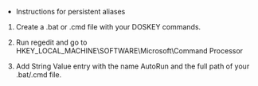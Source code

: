 * Instructions for persistent aliases

1. Create a .bat or .cmd file with your DOSKEY commands.

2. Run regedit and go to HKEY_LOCAL_MACHINE\SOFTWARE\Microsoft\Command Processor

3. Add String Value entry with the name AutoRun and the full path of your .bat/.cmd file.